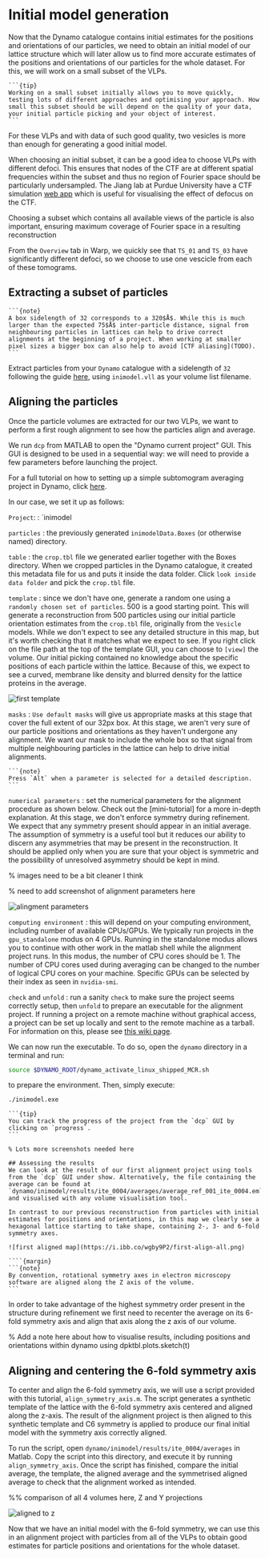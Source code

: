 # Initial model generation

Now that the Dynamo catalogue contains initial estimates for the positions and orientations of our particles, we need to obtain an initial model of our lattice structure which will later allow us to find more accurate estimates of the positions and orientations of our particles for the whole dataset. For this, we will work on a small subset of the VLPs.

````{margin}
```{tip}
Working on a small subset initially allows you to move quickly, testing lots of different approaches and optimising your approach. How small this subset should be will depend on the quality of your data, your initial particle picking and your object of interest. 
```
````

For these VLPs and with data of such good quality, two vesicles is more than enough for generating a good initial model.

When choosing an initial subset, it can be a good idea to choose VLPs with different defoci. This ensures that nodes of the CTF are at different spatial frequencies within the subset and thus no region of Fourier space should be particularly undersampled. The Jiang lab at Purdue University have a CTF simulation [web app](https://ctf-simulation.herokuapp.com/) which is useful for visualising the effect of defocus on the CTF.

Choosing a subset which contains all available views of the particle is also important, ensuring maximum coverage of Fourier space in a resulting reconstruction

From the `Overview` tab in Warp, we quickly see that `TS_01` and `TS_03` have significantly different defoci, so we choose to use one vescicle from each of these tomograms.

## Extracting a subset of particles

````{margin}
```{note}
A box sidelength of 32 corresponds to a 320$Å$. While this is much larger than the expected 75$Å$ inter-particle distance, signal from neighbouring particles in lattices can help to drive correct alignments at the beginning of a project. When working at smaller pixel sizes a bigger box can also help to avoid [CTF aliasing](TODO).
```
````

Extract particles from your `Dynamo` catalogue with a sidelength of `32` following the guide [here](../../mini-tutorials/dynamo/extract-from-catalogue), using  `inimodel.vll` as your volume list filename.


## Aligning the particles

Once the particle volumes are extracted for our two VLPs, we want to perform a first rough alignment to see how the particles align and average. 

We run `dcp` from MATLAB to open the "Dynamo current project" GUI. This GUI is designed to be used in a sequential way: we will need to provide a few parameters before launching the project.

For a full tutorial on how to setting up a simple subtomogram averaging project in Dynamo, click [here](../../mini-tutorials/dynamo/alignment-setup).

In our case, we set it up as follows:

`Project`:
: `inimodel

`particles`
: the previously generated `inimodelData.Boxes` (or otherwise named) directory.

`table`
: the `crop.tbl` file we generated earlier together with the Boxes directory. When we cropped particles in the Dynamo catalogue, it created this metadata file for us and puts it inside the data folder. Click `look inside data folder` and pick the `crop.tbl` file.

`template`
: since we don't have one, generate a random one using a `randomly chosen set of particles`. 500 is a good starting point. This will generate a reconstruction from 500 particles using our initial particle orientation estimates from the `crop.tbl` file, originally from the `Vesicle` models. While we don't expect to see any detailed structure in this map, but it's worth checking that it matches what we expect to see. If you right click on the file path at the top of the template GUI, you can choose to `[view]` the volume. Our initial picking contained no knowledge about the specific positions of each particle within the lattice. Because of this, we expect to see a curved, membrane like density and blurred density for the lattice proteins in the average.

![first template](https://i.ibb.co/dM5Dqt5/first-template-all.png)


`masks`
: `Use default masks` will give us appropriate masks at this stage that cover the full extent of our 32px box. At this stage, we aren't very sure of our particle positions and orientations as they haven't undergone any alignment. We want our mask to include the whole box so that signal from multiple neighbouring particles in the lattice can help to drive initial alignments.


````{margin}
```{note}
Press `Alt` when a parameter is selected for a detailed description.
```
````

`numerical parameters`
: set the numerical parameters for the alignment procedure as shown below. Check out the [mini-tutorial] for a more in-depth explanation. At this stage, we don't enforce symmetry during refinement. We expect that any symmetry present should appear in an initial average. The assumption of symmetry is a useful tool but it reduces our ability to discern any asymmetries that may be present in the reconstruction. It should be applied only when you are sure that your object is symmetric and the possibility of unresolved asymmetry should be kept in mind.

% images need to be a bit cleaner I think

% need to add screenshot of alignment parameters here

![alingment parameters](TODO)

`computing environment`
: this will depend on your computing environment, including number of available CPUs/GPUs. We typically run projects in the `gpu_standalone` modus on 4 GPUs. Running in the standalone modus allows you to continue with other work in the matlab shell while the alignment project runs. In this modus, the number of CPU cores should be 1. The number of CPU cores used during averaging can be changed to the number of logical CPU cores on your machine. Specific GPUs can be selected by their index as seen in `nvidia-smi`.

`check` and `unfold`
: run a sanity `check` to make sure the project seems correctly setup, then `unfold` to prepare an executable for the alignment project. If running a project on a remote machine without graphical access, a project can be set up locally and sent to the remote machine as a tarball. For information on this, please see [this wiki page](https://wiki.dynamo.biozentrum.unibas.ch/w/index.php/Tarring_projects).


We can now run the executable. To do so, open the `dynamo` directory in a terminal and run:
```bash
source $DYNAMO_ROOT/dynamo_activate_linux_shipped_MCR.sh
```
to prepare the environment. Then, simply execute:
```bash
./inimodel.exe
```

````{margin}
```{tip}
You can track the progress of the project from the `dcp` GUI by clicking on `progress`.
```

% Lots more screenshots needed here

## Assessing the results
We can look at the result of our first alignment project using tools from the `dcp` GUI under show. Alternatively, the file containing the average can be found at `dynamo/inimodel/results/ite_0004/averages/average_ref_001_ite_0004.em` and visualised with any volume visualisation tool.

In contrast to our previous reconstruction from particles with initial estimates for positions and orientations, in this map we clearly see a hexagonal lattice starting to take shape, containing 2-, 3- and 6-fold symmetry axes.

![first aligned map](https://i.ibb.co/wgby9P2/first-align-all.png)

````{margin}
```{note}
By convention, rotational symmetry axes in electron microscopy software are aligned along the Z axis of the volume.
```
````
In order to take advantage of the highest symmetry order present in the structure during refinement we first need to recenter the average on its 6-fold symmetry axis and align that axis along the z axis of our volume.

% Add a note here about how to visualise results, including positions and orientations within dynamo using dpktbl.plots.sketch(t)

## Aligning and centering the 6-fold symmetry axis
To center and align the 6-fold symmetry axis, we will use a script provided with this tutorial, `align_symmetry_axis.m`. The script generates a synthetic template of the lattice with the 6-fold symmetry axis centered and aligned along the z-axis. The result of the alignment project is then aligned to this synthetic template and C6 symmetry is applied to produce our final initial model with the symmetry axis correctly aligned.

To run the script, open `dynamo/inimodel/results/ite_0004/averages` in Matlab. Copy the script into this directory, and execute it by running `align_symmetry_axis`. Once the script has finished, compare the initial average, the template, the aligned average and the symmetrised aligned average to check that the alignment worked as intended.

%% comparison of all 4 volumes here, Z and Y projections

![aligned to z ](https://i.ibb.co/Jxd9nXc/aligned-to-z.png)

Now that we have an initial model with the 6-fold symmetry, we can use this in an alignment project with particles from all of the VLPs to obtain good estimates for particle positions and orientations for the whole dataset.
